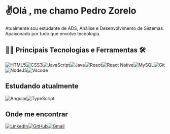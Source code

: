
# ✌️Olá , me chamo Pedro Zorelo 

 Atualmente sou estudante de ADS, Análise e Desenvolvimento de Sistemas.
 Apaixonado por tudo que envolve tecnologia.

 ## 🧑‍💻 Principais Tecnologias e Ferramentas 🛠️

 ![HTML5](https://img.shields.io/badge/HTML5-E34F26?style=for-the-badge&logo=html5&logoColor=white)![CSS3](https://img.shields.io/badge/CSS3-1572B6?style=for-the-badge&logo=css3&logoColor=white)![JavaScript](https://img.shields.io/badge/JavaScript-F7DF1E?style=for-the-badge&logo=javascript&logoColor=black)![Java](https://img.shields.io/badge/java-%23ED8B00.svg?style=for-the-badge&logo=openjdk&logoColor=white)![React](https://img.shields.io/badge/React-20232A?style=for-the-badge&logo=react&logoColor=61DAFB)![React Native](https://img.shields.io/badge/React_Native-20232A?style=for-the-badge&logo=react&logoColor=61DAFB)![MySQL](https://img.shields.io/badge/MySQL-00000F?style=for-the-badge&logo=mysql&logoColor=white)![Git](https://img.shields.io/badge/GIT-E44C30?style=for-the-badge&logo=git&logoColor=white)![NodeJS](https://img.shields.io/badge/node.js-6DA55F?style=for-the-badge&logo=node.js&logoColor=white)![Vscode](https://img.shields.io/badge/Vscode-007ACC?style=for-the-badge&logo=visual-studio-code&logoColor=white)

 ## Estudando atualmente 

 ![Angular](https://img.shields.io/badge/Angular-DD0031?style=for-the-badge&logo=angular&logoColor=white)![TypeScript](https://img.shields.io/badge/TypeScript-007ACC?style=for-the-badge&logo=typescript&logoColor=white)

 ## Onde me encontrar 
 [![LinkedIn](https://img.shields.io/badge/LinkedIn-0077B5?style=for-the-badge&logo=linkedin&logoColor=white)](https://www.linkedin.com/in/pedro-martins-652b12161?lipi=urn%3Ali%3Apage%3Ad_flagship3_profile_view_base_contact_details%3BfJ56ajRyRma8%2FIq4k1KwBQ%3D%3D)[![GitHub](https://img.shields.io/badge/GitHub-100000?style=for-the-badge&logo=github&logoColor=white)](https://github.com/PedroZorelo/)[![Gmail](https://img.shields.io/badge/Gmail-333333?style=for-the-badge&logo=gmail&logoColor=red)](mailto:pedromartins63290@gmail.com)